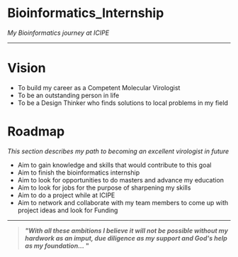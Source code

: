# Bioinformatics_Internship
_My Bioinformatics journey at ICIPE_

_________

# Vision

- To build my career as a Competent Molecular Virologist
- To be an outstanding person in life
- To be a Design Thinker who finds solutions to local problems in my field

# Roadmap

_This section describes my path to becoming an excellent virologist in future_

- Aim to gain knowledge and skills that would contribute to this goal
- Aim to finish the bioinformatics internship
- Aim to look for opportunities to do masters and advance my education
- Aim to look for jobs for the purpose of sharpening my skills
- Aim to do a project while at ICIPE
- Aim to network and collaborate with my team members to come up with project ideas and look for Funding
_____

> **_"With all these ambitions I believe it will not be possible without my hardwork as
an imput, due diligence as my support and God's help as my foundation..._ "**

